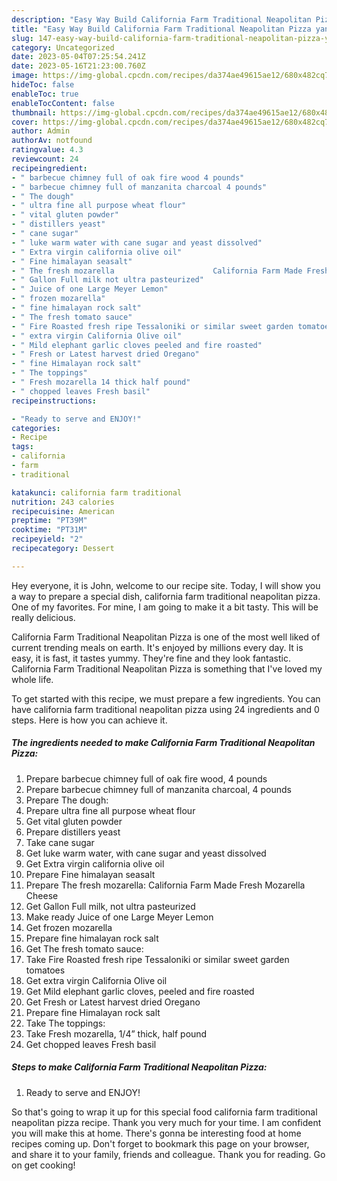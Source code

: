```yaml
---
description: "Easy Way Build California Farm Traditional Neapolitan Pizza yang Very Delicious}"
title: "Easy Way Build California Farm Traditional Neapolitan Pizza yang Very Delicious}"
slug: 147-easy-way-build-california-farm-traditional-neapolitan-pizza-yang-very-delicious
category: Uncategorized
date: 2023-05-04T07:25:54.241Z
date: 2023-05-16T21:23:00.760Z
image: https://img-global.cpcdn.com/recipes/da374ae49615ae12/680x482cq70/california-farm-traditional-neapolitan-pizza-recipe-main-photo.jpg
hideToc: false
enableToc: true
enableTocContent: false
thumbnail: https://img-global.cpcdn.com/recipes/da374ae49615ae12/680x482cq70/california-farm-traditional-neapolitan-pizza-recipe-main-photo.jpg
cover: https://img-global.cpcdn.com/recipes/da374ae49615ae12/680x482cq70/california-farm-traditional-neapolitan-pizza-recipe-main-photo.jpg
author: Admin
authorAv: notfound
ratingvalue: 4.3
reviewcount: 24
recipeingredient:
- " barbecue chimney full of oak fire wood 4 pounds"
- " barbecue chimney full of manzanita charcoal 4 pounds"
- " The dough"
- " ultra fine all purpose wheat flour"
- " vital gluten powder"
- " distillers yeast"
- " cane sugar"
- " luke warm water with cane sugar and yeast dissolved"
- " Extra virgin california olive oil"
- " Fine himalayan seasalt"
- " The fresh mozarella                      California Farm Made Fresh Mozarella Cheese"
- " Gallon Full milk not ultra pasteurized"
- " Juice of one Large Meyer Lemon"
- " frozen mozarella"
- " fine himalayan rock salt"
- " The fresh tomato sauce"
- " Fire Roasted fresh ripe Tessaloniki or similar sweet garden tomatoes"
- " extra virgin California Olive oil"
- " Mild elephant garlic cloves peeled and fire roasted"
- " Fresh or Latest harvest dried Oregano"
- " fine Himalayan rock salt"
- " The toppings"
- " Fresh mozarella 14 thick half pound"
- " chopped leaves Fresh basil"
recipeinstructions:

- "Ready to serve and ENJOY!"
categories:
- Recipe
tags:
- california
- farm
- traditional

katakunci: california farm traditional 
nutrition: 243 calories
recipecuisine: American
preptime: "PT39M"
cooktime: "PT31M"
recipeyield: "2"
recipecategory: Dessert

---
```



Hey everyone, it is John, welcome to our recipe site. Today, I will show you a way to prepare a special dish, california farm traditional neapolitan pizza. One of my favorites. For mine, I am going to make it a bit tasty. This will be really delicious.



California Farm Traditional Neapolitan Pizza is one of the most well liked of current trending meals on earth. It's enjoyed by millions every day. It is easy, it is fast, it tastes yummy. They're fine and they look fantastic. California Farm Traditional Neapolitan Pizza is something that I've loved my whole life.


To get started with this recipe, we must prepare a few ingredients. You can have california farm traditional neapolitan pizza using 24 ingredients and 0 steps. Here is how you can achieve it.

<!--inarticleads1-->

##### The ingredients needed to make California Farm Traditional Neapolitan Pizza:

1. Prepare  barbecue chimney full of oak fire wood, 4 pounds
1. Prepare  barbecue chimney full of manzanita charcoal, 4 pounds
1. Prepare  The dough:
1. Prepare  ultra fine all purpose wheat flour
1. Get  vital gluten powder
1. Prepare  distillers yeast
1. Take  cane sugar
1. Get  luke warm water, with cane sugar and yeast dissolved
1. Get  Extra virgin california olive oil
1. Prepare  Fine himalayan seasalt
1. Prepare  The fresh mozarella:                      California Farm Made Fresh Mozarella Cheese
1. Get  Gallon Full milk, not ultra pasteurized
1. Make ready  Juice of one Large Meyer Lemon
1. Get  frozen mozarella
1. Prepare  fine himalayan rock salt
1. Get  The fresh tomato sauce:
1. Take  Fire Roasted fresh ripe Tessaloniki or similar sweet garden tomatoes
1. Get  extra virgin California Olive oil
1. Get  Mild elephant garlic cloves, peeled and fire roasted
1. Get  Fresh or Latest harvest dried Oregano
1. Prepare  fine Himalayan rock salt
1. Take  The toppings:
1. Take  Fresh mozarella, 1/4” thick, half pound
1. Get  chopped leaves Fresh basil




<!--inarticleads2-->

##### Steps to make California Farm Traditional Neapolitan Pizza:


1. Ready to serve and ENJOY!



So that's going to wrap it up for this special food california farm traditional neapolitan pizza recipe. Thank you very much for your time. I am confident you will make this at home. There's gonna be interesting food at home recipes coming up. Don't forget to bookmark this page on your browser, and share it to your family, friends and colleague. Thank you for reading. Go on get cooking!
